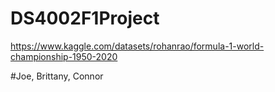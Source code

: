 # DS4002F1Project

https://www.kaggle.com/datasets/rohanrao/formula-1-world-championship-1950-2020 

#Joe, Brittany, Connor
